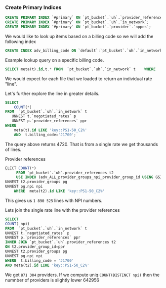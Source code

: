 ### Create Primary Indices
```sql
CREATE PRIMARY INDEX `#primary` ON `pt_bucket`.`uh`.`provider_references`;
CREATE PRIMARY INDEX `#primary` ON `pt_bucket`.`uh`.`in_network`;
CREATE PRIMARY INDEX `#primary` ON `pt_bucket`.`provider`.`nppes`;
```

We would like to look up items based on a billing code so we will add the following index
```sql
CREATE INDEX adv_billing_code ON `default`:`pt_bucket`.`uh`.`in_network`(`billing_code`)
```

 Example lookup query on a specific billing code. 
```sql
SELECT meta(t).id,t.* FROM  `pt_bucket`.`uh`.`in_network` t    WHERE   t.billing_code='J1700';
```
We would expect for each file that we loaded to return an individual rate "line".

Let's further explore the line in greater details.

```sql
SELECT
    COUNT(*)
FROM  `pt_bucket`.`uh`.`in_network` t
   UNNEST t.`negotiated_rates` p
   UNNEST p.`provider_references` ppr
WHERE
    meta(t).id LIKE 'key::PS1-50_C2%'
    AND  t.billing_code='J1700';

```
The query above returns 4720. That is from a single rate we get thousands of lines.

Provider references
```sql
ELECT COUNT(*)
     FROM `pt_bucket`.`uh`.provider_references t2
     USE INDEX (adv_ALL_provider_groups_npi_provider_group_id USING GSI)
UNNEST t2.provider_groups pg
UNNEST pg.npi npi
    WHERE  meta(t2).id LIKE 'key::PS1-50_C2%'
```
This gives us `1 890 525` lines with NPI numbers.


Lets join the single rate line with the provider references 
```sql
SELECT
COUNT( npi)
FROM  `pt_bucket`.`uh`.`in_network` t
UNNEST t.`negotiated_rates` p
UNNEST p.`provider_references` ppr
INNER JOIN `pt_bucket`.`uh`.provider_references t2
ON t2.provider_group_id=ppr
UNNEST t2.provider_groups pg
UNNEST pg.npi npi
WHERE  t.billing_code = 'J1700'
AND meta(t2).id LIKE 'key::PS1-50_C2%'
```
We get `871 304` providers. If we compute uniq `COUNT(DISTINCT npi)` then the numnber of providers is slightly lower 642956